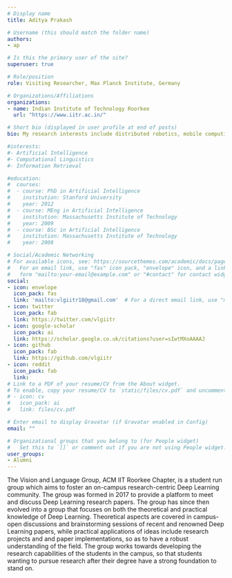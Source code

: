```yaml
---
# Display name
title: Aditya Prakash

# Username (this should match the folder name)
authors:
- ap

# Is this the primary user of the site?
superuser: true

# Role/position
role: Visiting Researcher, Max Planck Institute, Germany

# Organizations/Affiliations
organizations:
- name: Indian Institute of Technology Roorkee
  url: "https://www.iitr.ac.in/"

# Short bio (displayed in user profile at end of posts)
bio: My research interests include distributed robotics, mobile computing and programmable matter.

#interests:
#- Artificial Intelligence
#- Computational Linguistics
#- Information Retrieval

#education:
#  courses:
#  - course: PhD in Artificial Intelligence
#    institution: Stanford University
#    year: 2012
#  - course: MEng in Artificial Intelligence
#    institution: Massachusetts Institute of Technology
#    year: 2009
#  - course: BSc in Artificial Intelligence
#    institution: Massachusetts Institute of Technology
#    year: 2008

# Social/Academic Networking
# For available icons, see: https://sourcethemes.com/academic/docs/page-builder/#icons
#   For an email link, use "fas" icon pack, "envelope" icon, and a link in the
#   form "mailto:your-email@example.com" or "#contact" for contact widget.
social:
- icon: envelope
  icon_pack: fas
  link: 'mailto:vlgiitr18@gmail.com'  # For a direct email link, use "mailto:test@example.org".
- icon: twitter
  icon_pack: fab
  link: https://twitter.com/vlgiitr
- icon: google-scholar
  icon_pack: ai
  link: https://scholar.google.co.uk/citations?user=sIwtMXoAAAAJ
- icon: github
  icon_pack: fab
  link: https://github.com/vlgiitr
- icon: reddit
  icon_pack: fab
  link:
# Link to a PDF of your resume/CV from the About widget.
# To enable, copy your resume/CV to `static/files/cv.pdf` and uncomment the lines below.
# - icon: cv
#   icon_pack: ai
#   link: files/cv.pdf

# Enter email to display Gravatar (if Gravatar enabled in Config)
email: ""

# Organizational groups that you belong to (for People widget)
#   Set this to `[]` or comment out if you are not using People widget.
user_groups:
- Alumni
---
```


The Vision and Language Group, ACM IIT Roorkee Chapter, is a student run group which aims to foster an on-campus research-centric Deep Learning community. The group was formed in 2017 to provide a platform to meet and discuss Deep Learning research papers. The group has since then evolved into a group that focuses on both the theoretical and practical knowledge of Deep Learning. Theoretical aspects are covered in campus-open discussions and brainstorming sessions of recent and renowned Deep Learning papers, while practical applications of ideas include research projects and and paper implementations, so as to have a robust understanding of the field. The group works towards developing the research capabilities of the students in the campus, so that students wanting to pursue research after their degree have a strong foundation to stand on.

